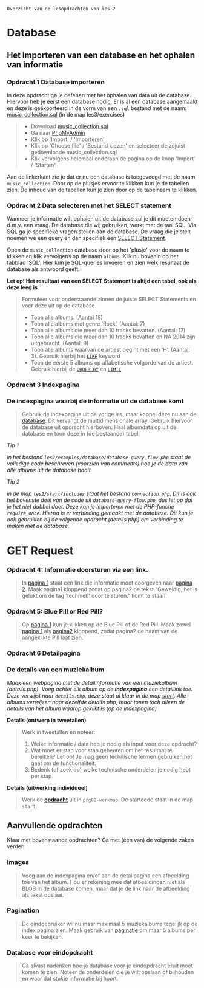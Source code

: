     Overzicht van de lesopdrachten van les 2

Database
========

Het importeren van een database en het ophalen van informatie
-------------------------------------------------------------

### Opdracht 1 **Database importeren**

In deze opdracht ga je oefenen met het ophalen van data uit de database. Hiervoor heb je eerst een database nodig. Er is al een database aangemaakt en deze is geëxporteerd in de vorm van een `.sql` bestand met de naam: [music\_collection.sql](./exercises/music_collection.sql) (in de map les3/exercises)

> *   Download [music\_collection.sql](./exercises/music_collection.sql)
> *   Ga naar [PhpMyAdmin](http://phpmyadmin.test)
> *   Klik op 'Import' / 'Importeren'
> *   Klik op 'Choose file' / 'Bestand kiezen' en selecteer de zojuist gedownloade music\_collection.sql
> *   Klik vervolgens helemaal onderaan de pagina op de knop 'Import' / 'Starten'

Aan de linkerkant zie je dat er nu een database is toegevoegd met de naam `music_collection`. Door op de plusjes ervoor te klikken kun je de tabellen zien. De inhoud van de tabellen kun je zien door op de tabelnaam te klikken.

### Opdracht 2 **Data selecteren met het SELECT statement**

Wanneer je informatie wilt ophalen uit de database zul je dit moeten doen d.m.v. een vraag. De database die wij gebruiken, werkt met de taal SQL. Via SQL ga je specifieke vragen stellen aan de database. De vraag die je stelt noemen we een query en dan specifiek een [SELECT Statement](https://www.w3schools.com/sql/sql_select.asp).

Open de `music_collection` database door op het 'plusje' voor de naam te klikken en klik vervolgens op de naam `albums`. Klik nu bovenin op het tabblad 'SQL'. Hier kun je SQL-queries invoeren en zien welk resultaat de database als antwoord geeft. 

**Let op! Het resultaat van een SELECT Statement is altijd een tabel, ook als deze leeg is**.

> Formuleer voor onderstaande zinnen de juiste SELECT Statements en voer deze uit op de database.
>
> *   Toon alle albums. (Aantal 19)
> *   Toon alle albums met genre ‘Rock’. (Aantal: 7)
> *   Toon alle albums die meer dan 10 tracks bevatten. (Aantal: 17)
> *   Toon alle albums die meer dan 10 tracks bevatten en NA 2014 zijn uitgebracht. (Aantal: 9)
> *   Toon alle albums waarvan de artiest begint met een ‘H’. (Aantal: 3). Gebruik hierbij het [`LIKE`](https://www.w3schools.com/sql/sql_like.asp) keyword
> *   Toon de eerste 5 albums op alfabetische volgorde van de artiest. Gebruik hierbij de [`ORDER BY`](https://www.w3schools.com/sql/sql_orderby.asp) en [`LIMIT`](https://www.w3schools.com/mysql/mysql_limit.asp)

### Opdracht 3 Indexpagina


### De indexpagina waarbij de informatie uit de **database** komt


> Gebruik de indexpagina uit de vorige les, maar koppel deze nu aan de [database](https://www.khanacademy.org/computing/computer-programming/sql/sql-basics/pt/querying-the-table). Dit vervangt de multidimensionale array. Gebruik hiervoor de database uit opdracht hierboven. Haal albumdata op uit de database en toon deze in (de bestaande) tabel.

_Tip 1_

_in het bestand `les2/examples/database/database-query-flow.php` staat de volledige code beschreven (voorzien van comments) hoe je de data van álle albums uit de database haalt._

_Tip 2_ 

_in de map `les2/start/includes` staat het bestand `connection.php`. Dit is ook het bovenste deel van de code uit `database-query-flow.php`, dus let op dat je het niet dubbel doet. Deze kan je importeren met de PHP-functie `require_once`. Hierna is er verbinding gemaakt met de database. Dit kun je ook gebruiken bij de volgende opdracht (details.php) om verbinding te maken met de database._

GET Request
===========

### **Opdracht 4: Informatie doorsturen via een link.**

> In [pagina 1](exercises/opdr4-get-pagina1.html) staat een link die informatie moet doorgeven naar [pagina 2](exercises/opdr4-get-pagina2.php). Maak pagina1 kloppend zodat op pagina2 de tekst "Geweldig, het is gelukt om de tag 'techniek' door te sturen." komt te staan.

### **Opdracht 5: Blue Pill or Red Pill?**

> Op [pagina 1](exercises/opdr5-get-pagina1.html) kun je klikken op de Blue Pill of de Red Pill. Maak zowel [pagina 1](exercises/opdr5-get-pagina1.html) als [pagina2](exercises/opdr5-get-pagina2.php) kloppend, zodat pagina2 de naam van de aangeklikte Pill laat zien.

### Opdracht 6 Detailpagina


### De details van een muziekalbum


_Maak een webpagina met de detailinformatie van een muziekalbum (details.php). Voeg achter elk album op de **indexpagina** een detaillink toe. Deze verwijst naar `details.php`, deze staat al klaar in de map [start](start/details.php). Alle albums verwijzen naar dezelfde details.php, maar tonen toch alleen de details van het album waarop geklikt is (op de indexpagina)_

**Details (ontwerp in tweetallen)**

> Werk in tweetallen en noteer:
>
> 1.  Welke informatie / data heb je nodig als input voor deze opdracht?
> 2.  Wat moet er stap voor stap gebeuren om het resultaat te bereiken? Let op! Je mag geen technische termen gebruiken het gaat om de functionaliteit.
> 3.  Bedenk (of zoek op) welke technische onderdelen je nodig hebt per stap.

**Details (uitwerking individueel)**

> Werk de [**opdracht**](./start) uit in `prg02-werkmap`. De startcode staat in de map `start`.

## Aanvullende opdrachten

Klaar met bovenstaande opdrachten? Ga met (één van) de volgende zaken verder:

### Images

> Voeg aan de indexpagina en/of aan de detailpagina een afbeelding toe van het album. Hou er rekening mee
> dat afbeeldingen niet als BLOB in de database komen, maar dat je de link naar de afbeelding als tekst opslaat.

### Pagination

> De eindgebruiker wil nu maar maximaal 5 muziekalbums tegelijk op de index pagina zien. Maak gebruik
> van [paginatie](https://bulma.io/documentation/components/pagination/) om maar 5 albums per keer te bekijken.

### Database voor eindopdracht

> Ga alvast nadenken hoe je database voor je eindopdracht eruit moet komen te zien. Noteer de
> onderdelen die je wilt opslaan of bijhouden en waar dat stukje informatie bij hoort.

